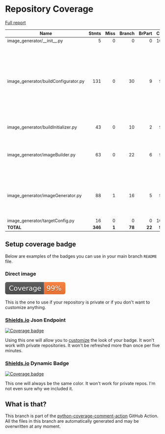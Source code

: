 # Repository Coverage

[Full report](https://htmlpreview.github.io/?https://github.com/EffectiveRange/raspbian-image-generator/blob/python-coverage-comment-action-data/htmlcov/index.html)

| Name                                  |    Stmts |     Miss |   Branch |   BrPart |   Cover |   Missing |
|-------------------------------------- | -------: | -------: | -------: | -------: | ------: | --------: |
| image\_generator/\_\_init\_\_.py      |        5 |        0 |        0 |        0 |    100% |           |
| image\_generator/buildConfigurator.py |      131 |        0 |       30 |        9 |     94% |81->84, 84->89, 91->94, 94->97, 102->exit, 169->167, 178->185, 206->exit, 215->219 |
| image\_generator/buildInitializer.py  |       43 |        0 |       10 |        2 |     96% |58->exit, 62->58 |
| image\_generator/imageBuilder.py      |       63 |        0 |       22 |        6 |     93% |61->69, 62->61, 64->66, 66->62, 67->62, 102->exit |
| image\_generator/imageGenerator.py    |       88 |        1 |       16 |        5 |     94% |27->26, 113, 121->exit, 136->142, 148->exit |
| image\_generator/targetConfig.py      |       16 |        0 |        0 |        0 |    100% |           |
|                             **TOTAL** |  **346** |    **1** |   **78** |   **22** | **95%** |           |


## Setup coverage badge

Below are examples of the badges you can use in your main branch `README` file.

### Direct image

[![Coverage badge](https://raw.githubusercontent.com/EffectiveRange/raspbian-image-generator/python-coverage-comment-action-data/badge.svg)](https://htmlpreview.github.io/?https://github.com/EffectiveRange/raspbian-image-generator/blob/python-coverage-comment-action-data/htmlcov/index.html)

This is the one to use if your repository is private or if you don't want to customize anything.

### [Shields.io](https://shields.io) Json Endpoint

[![Coverage badge](https://img.shields.io/endpoint?url=https://raw.githubusercontent.com/EffectiveRange/raspbian-image-generator/python-coverage-comment-action-data/endpoint.json)](https://htmlpreview.github.io/?https://github.com/EffectiveRange/raspbian-image-generator/blob/python-coverage-comment-action-data/htmlcov/index.html)

Using this one will allow you to [customize](https://shields.io/endpoint) the look of your badge.
It won't work with private repositories. It won't be refreshed more than once per five minutes.

### [Shields.io](https://shields.io) Dynamic Badge

[![Coverage badge](https://img.shields.io/badge/dynamic/json?color=brightgreen&label=coverage&query=%24.message&url=https%3A%2F%2Fraw.githubusercontent.com%2FEffectiveRange%2Fraspbian-image-generator%2Fpython-coverage-comment-action-data%2Fendpoint.json)](https://htmlpreview.github.io/?https://github.com/EffectiveRange/raspbian-image-generator/blob/python-coverage-comment-action-data/htmlcov/index.html)

This one will always be the same color. It won't work for private repos. I'm not even sure why we included it.

## What is that?

This branch is part of the
[python-coverage-comment-action](https://github.com/marketplace/actions/python-coverage-comment)
GitHub Action. All the files in this branch are automatically generated and may be
overwritten at any moment.